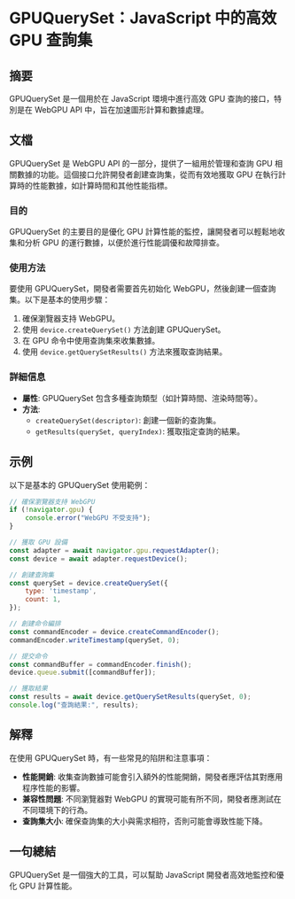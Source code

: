 <!--
Meta Description: # GPUQuerySet：JavaScript 中的高效 GPU 查詢集 ## 摘要 GPUQuerySet 是一個用於在 JavaScript 環境中進行高效 GPU 查詢的接口，特別是在 WebGPU API 中，旨在加速圖形計算和數據處理。 ## 文檔 GPUQuerySet 是 WebGP...
Meta Keywords: gpu, gpuqueryset, webgpu, device, const
-->

# GPUQuerySet：JavaScript 中的高效 GPU 查詢集

## 摘要
GPUQuerySet 是一個用於在 JavaScript 環境中進行高效 GPU 查詢的接口，特別是在 WebGPU API 中，旨在加速圖形計算和數據處理。

## 文檔
GPUQuerySet 是 WebGPU API 的一部分，提供了一組用於管理和查詢 GPU 相關數據的功能。這個接口允許開發者創建查詢集，從而有效地獲取 GPU 在執行計算時的性能數據，如計算時間和其他性能指標。

### 目的
GPUQuerySet 的主要目的是優化 GPU 計算性能的監控，讓開發者可以輕鬆地收集和分析 GPU 的運行數據，以便於進行性能調優和故障排查。

### 使用方法
要使用 GPUQuerySet，開發者需要首先初始化 WebGPU，然後創建一個查詢集。以下是基本的使用步驟：
1. 確保瀏覽器支持 WebGPU。
2. 使用 `device.createQuerySet()` 方法創建 GPUQuerySet。
3. 在 GPU 命令中使用查詢集來收集數據。
4. 使用 `device.getQuerySetResults()` 方法來獲取查詢結果。

### 詳細信息
- **屬性**: GPUQuerySet 包含多種查詢類型（如計算時間、渲染時間等）。
- **方法**:
  - `createQuerySet(descriptor)`: 創建一個新的查詢集。
  - `getResults(querySet, queryIndex)`: 獲取指定查詢的結果。

## 示例
以下是基本的 GPUQuerySet 使用範例：

```javascript
// 確保瀏覽器支持 WebGPU
if (!navigator.gpu) {
    console.error("WebGPU 不受支持");
}

// 獲取 GPU 設備
const adapter = await navigator.gpu.requestAdapter();
const device = await adapter.requestDevice();

// 創建查詢集
const querySet = device.createQuerySet({
    type: 'timestamp',
    count: 1,
});

// 創建命令編排
const commandEncoder = device.createCommandEncoder();
commandEncoder.writeTimestamp(querySet, 0);

// 提交命令
const commandBuffer = commandEncoder.finish();
device.queue.submit([commandBuffer]);

// 獲取結果
const results = await device.getQuerySetResults(querySet, 0);
console.log("查詢結果:", results);
```

## 解釋
在使用 GPUQuerySet 時，有一些常見的陷阱和注意事項：
- **性能開銷**: 收集查詢數據可能會引入額外的性能開銷，開發者應評估其對應用程序性能的影響。
- **兼容性問題**: 不同瀏覽器對 WebGPU 的實現可能有所不同，開發者應測試在不同環境下的行為。
- **查詢集大小**: 確保查詢集的大小與需求相符，否則可能會導致性能下降。

## 一句總結
GPUQuerySet 是一個強大的工具，可以幫助 JavaScript 開發者高效地監控和優化 GPU 計算性能。